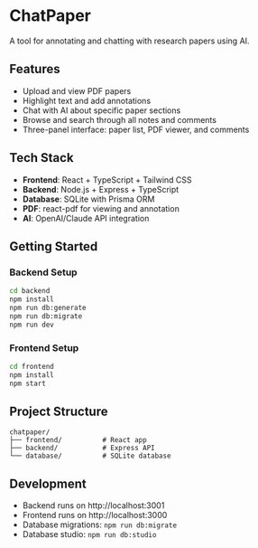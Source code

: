 # ChatPaper

A tool for annotating and chatting with research papers using AI.

## Features

- Upload and view PDF papers
- Highlight text and add annotations
- Chat with AI about specific paper sections
- Browse and search through all notes and comments
- Three-panel interface: paper list, PDF viewer, and comments

## Tech Stack

- **Frontend**: React + TypeScript + Tailwind CSS
- **Backend**: Node.js + Express + TypeScript
- **Database**: SQLite with Prisma ORM
- **PDF**: react-pdf for viewing and annotation
- **AI**: OpenAI/Claude API integration

## Getting Started

### Backend Setup

```bash
cd backend
npm install
npm run db:generate
npm run db:migrate
npm run dev
```

### Frontend Setup

```bash
cd frontend
npm install
npm start
```

## Project Structure

```
chatpaper/
├── frontend/          # React app
├── backend/           # Express API
└── database/          # SQLite database
```

## Development

- Backend runs on http://localhost:3001
- Frontend runs on http://localhost:3000
- Database migrations: `npm run db:migrate`
- Database studio: `npm run db:studio`